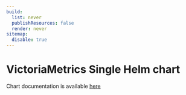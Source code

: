 ```yaml
---
build:
  list: never
  publishResources: false
  render: never
sitemap:
  disable: true
---
```

# VictoriaMetrics Single Helm chart

Chart documentation is available [here](https://docs.victoriametrics.com/helm/victoriametrics-single/)

